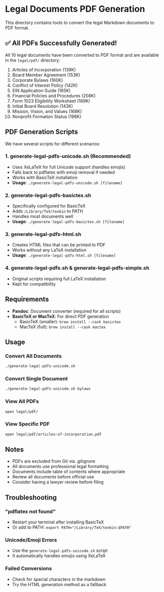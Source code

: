 # Legal Documents PDF Generation

This directory contains tools to convert the legal Markdown documents to PDF format.

## ✅ All PDFs Successfully Generated!

All 10 legal documents have been converted to PDF format and are available in the `legal/pdf/` directory:

1. Articles of Incorporation (139K)
2. Board Member Agreement (153K)
3. Corporate Bylaws (160K)
4. Conflict of Interest Policy (142K)
5. EIN Application Guide (165K)
6. Financial Policies and Procedures (208K)
7. Form 1023 Eligibility Worksheet (169K)
8. Initial Board Resolution (143K)
9. Mission, Vision, and Values (168K)
10. Nonprofit Formation Status (198K)

## PDF Generation Scripts

We have several scripts for different scenarios:

### 1. **generate-legal-pdfs-unicode.sh** (Recommended)
- Uses XeLaTeX for full Unicode support (handles emojis)
- Falls back to pdflatex with emoji removal if needed
- Works with BasicTeX installation
- **Usage**: `./generate-legal-pdfs-unicode.sh [filename]`

### 2. **generate-legal-pdfs-basictex.sh**
- Specifically configured for BasicTeX
- Adds `/Library/TeX/texbin` to PATH
- Handles most documents well
- **Usage**: `./generate-legal-pdfs-basictex.sh [filename]`

### 3. **generate-legal-pdfs-html.sh**
- Creates HTML files that can be printed to PDF
- Works without any LaTeX installation
- **Usage**: `./generate-legal-pdfs-html.sh [filename]`

### 4. **generate-legal-pdfs.sh** & **generate-legal-pdfs-simple.sh**
- Original scripts requiring full LaTeX installation
- Kept for compatibility

## Requirements

- **Pandoc**: Document converter (required for all scripts)
- **BasicTeX or MacTeX**: For direct PDF generation
  - BasicTeX (smaller): `brew install --cask basictex`
  - MacTeX (full): `brew install --cask mactex`

## Usage

### Convert All Documents
```bash
./generate-legal-pdfs-unicode.sh
```

### Convert Single Document
```bash
./generate-legal-pdfs-unicode.sh bylaws
```

### View All PDFs
```bash
open legal/pdf/
```

### View Specific PDF
```bash
open legal/pdf/articles-of-incorporation.pdf
```

## Notes

- PDFs are excluded from Git via .gitignore
- All documents use professional legal formatting
- Documents include table of contents where appropriate
- Review all documents before official use
- Consider having a lawyer review before filing

## Troubleshooting

### "pdflatex not found"
- Restart your terminal after installing BasicTeX
- Or add to PATH: `export PATH="/Library/TeX/texbin:$PATH"`

### Unicode/Emoji Errors
- Use the `generate-legal-pdfs-unicode.sh` script
- It automatically handles emojis using XeLaTeX

### Failed Conversions
- Check for special characters in the markdown
- Try the HTML generation method as a fallback
